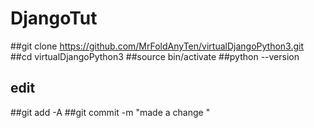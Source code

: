 # DjangoTut


##git clone https://github.com/MrFoldAnyTen/virtualDjangoPython3.git
##cd virtualDjangoPython3
##source bin/activate
##python --version
##  edit
##git add -A
##git commit -m "made a change "
